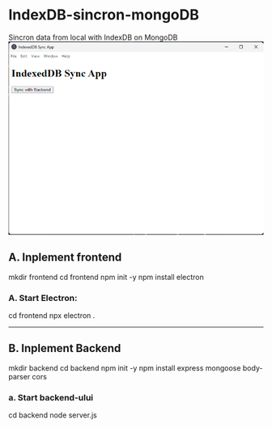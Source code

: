 # IndexDB-sincron-mongoDB
 Sincron data from local with IndexDB on MongoDB
![alt text](image.png)

## A. Inplement frontend
mkdir frontend
cd frontend
npm init -y
npm install electron


### A. Start Electron:

cd frontend
npx electron .

---

## B. Inplement Backend
mkdir backend
cd backend
npm init -y
npm install express mongoose body-parser cors

### a. Start backend-ului

cd backend
node server.js